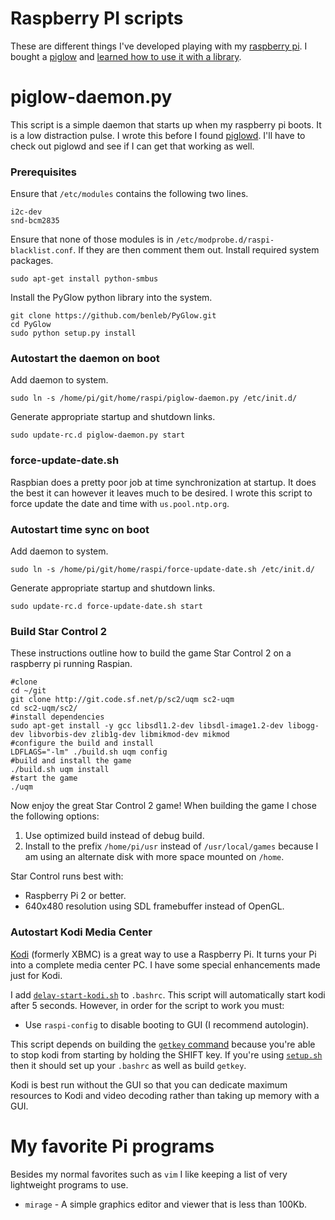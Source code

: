# Raspberry PI scripts

These are different things I've developed playing with my [raspberry pi][raspi].
I bought a [piglow][piglow] and [learned how to use it with a
library][piglow-tute].

# piglow-daemon.py

This script is a simple daemon that starts up when my raspberry pi boots.  It is
a low distraction pulse.  I wrote this before I found [piglowd][piglowd].  I'll
have to check out piglowd and see if I can get that working as well.

### Prerequisites

Ensure that `/etc/modules` contains the following two lines.

    i2c-dev
    snd-bcm2835

Ensure that none of those modules is in `/etc/modprobe.d/raspi-blacklist.conf`.
If they are then comment them out.  Install required system packages.

    sudo apt-get install python-smbus

Install the PyGlow python library into the system.

    git clone https://github.com/benleb/PyGlow.git
    cd PyGlow
    sudo python setup.py install

### Autostart the daemon on boot

Add daemon to system.

    sudo ln -s /home/pi/git/home/raspi/piglow-daemon.py /etc/init.d/

Generate appropriate startup and shutdown links.

    sudo update-rc.d piglow-daemon.py start

### force-update-date.sh

Raspbian does a pretty poor job at time synchronization at startup.  It does the
best it can however it leaves much to be desired.  I wrote this script to force
update the date and time with `us.pool.ntp.org`.

### Autostart time sync on boot

Add daemon to system.

    sudo ln -s /home/pi/git/home/raspi/force-update-date.sh /etc/init.d/

Generate appropriate startup and shutdown links.

    sudo update-rc.d force-update-date.sh start

### Build Star Control 2

These instructions outline how to build the game Star Control 2 on a raspberry
pi running Raspian.

    #clone
    cd ~/git
    git clone http://git.code.sf.net/p/sc2/uqm sc2-uqm
    cd sc2-uqm/sc2/
    #install dependencies
    sudo apt-get install -y gcc libsdl1.2-dev libsdl-image1.2-dev libogg-dev libvorbis-dev zlib1g-dev libmikmod-dev mikmod
    #configure the build and install
    LDFLAGS="-lm" ./build.sh uqm config
    #build and install the game
    ./build.sh uqm install
    #start the game
    ./uqm

Now enjoy the great Star Control 2 game!  When building the game I chose the
following options:

1. Use optimized build instead of debug build.
2. Install to the prefix `/home/pi/usr` instead of `/usr/local/games`
   because I am using an alternate disk with more space mounted on `/home`.

Star Control runs best with:

* Raspberry Pi 2 or better.
* 640x480 resolution using SDL framebuffer instead of OpenGL.

### Autostart Kodi Media Center

[Kodi][kodi] (formerly XBMC) is a great way to use a Raspberry Pi.  It turns
your Pi into a complete media center PC.  I have some special enhancements made
just for Kodi.

I add [`delay-start-kodi.sh`](delay-start-kodi.sh) to `.bashrc`.  This script
will automatically start kodi after 5 seconds.  However, in order for the script
to work you must:

* Use `raspi-config` to disable booting to GUI (I recommend autologin).

This script depends on building the [`getkey` command](src/getkey.c) because
you're able to stop kodi from starting by holding the SHIFT key.  If you're
using [`setup.sh`](setup.sh) then it should set up your `.bashrc` as well as
build `getkey`.

Kodi is best run without the GUI so that you can dedicate maximum resources to
Kodi and video decoding rather than taking up memory with a GUI.

# My favorite Pi programs

Besides my normal favorites such as `vim` I like keeping a list of very
lightweight programs to use.

* `mirage` - A simple graphics editor and viewer that is less than 100Kb.

[kodi]: https://kodi.tv/
[piglow-tute]: http://www.raspberrypi.org/learning/piglow
[piglow]: http://shop.pimoroni.com/products/piglow
[piglowd]: https://github.com/lawrie/piglowd
[raspi]: http://www.raspberrypi.org/
